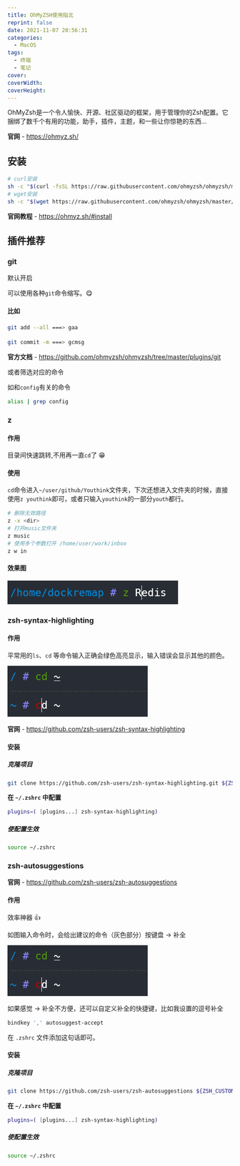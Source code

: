 ```yaml
---
title: OhMyZSH使用指北
reprint: false
date: 2021-11-07 20:56:31
categories:
  - MacOS
tags:
  - 终端
  - 笔记
cover:
coverWidth:
coverHeight:
---
```


OhMyZsh是一个令人愉快、开源、社区驱动的框架，用于管理你的Zsh配置。它捆绑了数千个有用的功能，助手，插件，主题，和一些让你惊艳的东西…

**官网** - <https://ohmyz.sh/>

## 安装

```bash
# curl安装
sh -c "$(curl -fsSL https://raw.githubusercontent.com/ohmyzsh/ohmyzsh/master/tools/install.sh)"
# wget安装
sh -c "$(wget https://raw.githubusercontent.com/ohmyzsh/ohmyzsh/master/tools/install.sh -O -)"
```

**官网教程** - <https://ohmyz.sh/#install>

## 插件推荐

### git

默认开启

可以使用各种`git`命令缩写。😋

#### 比如

```bash
git add --all ===> gaa

git commit -m ===> gcmsg
```

**官方文档** - <https://github.com/ohmyzsh/ohmyzsh/tree/master/plugins/git>

或者筛选对应的命令

如和`config`有关的命令

```bash
alias | grep config
```

### z

#### 作用

目录间快速跳转,不用再一直`cd`了 😁

#### 使用

`cd`命令进入`~/user/github/Youthink`文件夹，下次还想进入文件夹的时候，直接使用`z youthink`即可，或者只输入`youthink`的一部分`youth`都行。

```bash
# 删除无效路径
z -x <dir>
# 打开music文件夹
z music
# 使用多个参数打开 /home/user/work/inbox
z w in
```

#### 效果图

![](/images/f043c56c18656d68d4a89862bf47c65b.png)

### zsh-syntax-highlighting

#### 作用

平常用的`ls`、`cd` 等命令输入正确会绿色高亮显示，输入错误会显示其他的颜色。

![](/images/878b7471bbcef580c46d52156502de15.png)

**官网** - <https://github.com/zsh-users/zsh-syntax-highlighting>

#### 安装

##### 克隆项目

```bash
git clone https://github.com/zsh-users/zsh-syntax-highlighting.git ${ZSH_CUSTOM:-~/.oh-my-zsh/custom}/plugins/zsh-syntax-highlighting
```

**在 `~/.zshrc` 中配置**

```bash
plugins=( [plugins...] zsh-syntax-highlighting)
```

##### 使配置生效

```bash
source ~/.zshrc
```

### zsh-autosuggestions

**官网** - <https://github.com/zsh-users/zsh-autosuggestions>

#### 作用

效率神器 👍

如图输入命令时，会给出建议的命令（灰色部分）按键盘 → 补全

![](/images/878b7471bbcef580c46d52156502de15.png)

如果感觉 → 补全不方便，还可以自定义补全的快捷键，比如我设置的逗号补全

```bash
bindkey ',' autosuggest-accept
```

在 `.zshrc` 文件添加这句话即可。

#### 安装

##### 克隆项目

```bash
git clone https://github.com/zsh-users/zsh-autosuggestions ${ZSH_CUSTOM:-~/.oh-my-zsh/custom}/plugins/zsh-autosuggestions
```

**在 `~/.zshrc` 中配置**

```bash
plugins=( [plugins...] zsh-syntax-highlighting)
```

##### 使配置生效

```bash
source ~/.zshrc
```
